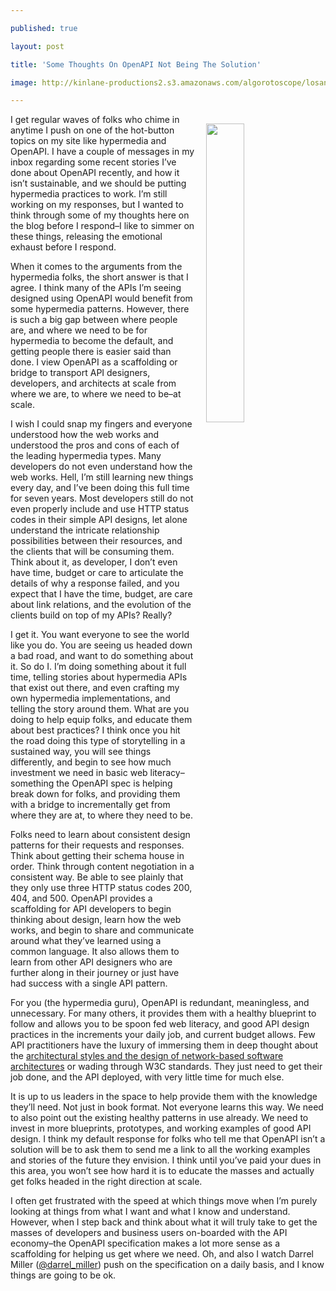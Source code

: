 ---
published: true
layout: post
title: 'Some Thoughts On OpenAPI Not Being The Solution'
image: http://kinlane-productions2.s3.amazonaws.com/algorotoscope/losangelescloudy/blue_circuit/file-00_00_35_50.jpg
---

<p><a href="http://kinlane.com/2017/01/03/finding-the-right-dystopian-filter-to-represent-the-world-unfolding-around-us/"><img src="https://kinlane-productions2.s3.amazonaws.com/algorotoscope/losangelescloudy/blue_circuit/file-00_00_35_50.jpg" align="right" width="35%" style="padding: 15px;" /></a>
<p>I get regular waves of folks who chime in anytime I push on one of the hot-button topics on my site like hypermedia and OpenAPI. I have a couple of messages in my inbox regarding some recent stories I’ve done about OpenAPI recently, and how it isn’t sustainable, and we should be putting hypermedia practices to work. I’m still working on my responses, but I wanted to think through some of my thoughts here on the blog before I respond–I like to simmer on these things, releasing the emotional exhaust before I  respond.

<p>When it comes to the arguments from the hypermedia folks, the short answer is that I agree. I think many of the APIs I’m seeing designed using OpenAPI would benefit from some hypermedia patterns. However, there is such a big gap between where people are, and where we need to be for hypermedia to become the default, and getting people there is easier said than done. I view OpenAPI as a scaffolding or bridge to transport API designers, developers, and architects at scale from where we are, to where we need to be–at scale.

<p>I wish I could snap my fingers and everyone understood how the web works and understood the pros and cons of each of the leading hypermedia types. Many developers do not even understand how the web works. Hell, I’m still learning new things every day, and I’ve been doing this full time for seven years. Most developers still do not even properly include and use HTTP status codes in their simple API designs, let alone understand the intricate relationship possibilities between their resources, and the clients that will be consuming them. Think about it, as developer, I don’t even have time, budget or care to articulate the details of why a response failed, and you expect that I have the time, budget, are care about link relations, and the evolution of the clients build on top of my APIs? Really?

<p>I get it. You want everyone to see the world like you do. You are seeing us headed down a bad road, and want to do something about it. So do I. I’m doing something about it full time, telling stories about hypermedia APIs that exist out there, and even crafting my own hypermedia implementations, and telling the story around them. What are you doing to help equip folks, and educate them about best practices? I think once you hit the road doing this type of storytelling in a sustained way, you will see things differently, and begin to see how much investment we need in basic web literacy–something the OpenAPI spec is helping break down for folks, and providing them with a bridge to incrementally get from where they are at, to where they need to be.

<p>Folks need to learn about consistent design patterns for their requests and responses. Think about getting their schema house in order. Think through content negotiation in a consistent way. Be able to see plainly that they only use three HTTP status codes 200, 404, and 500. OpenAPI provides a scaffolding for API developers to begin thinking about design, learn how the web works, and begin to share and communicate around what they’ve learned using a common language. It also allows them to learn from other API designers who are further along in their journey or just have had success with a single API pattern.

<p>For you (the hypermedia guru), OpenAPI is redundant, meaningless, and unnecessary. For many others, it provides them with a healthy blueprint to follow and allows you to be spoon fed web literacy, and good API design practices in the increments your daily job, and current budget allows. Few API practitioners have the luxury of immersing them in deep thought about the <a href="https://www.ics.uci.edu/~fielding/pubs/dissertation/top.htm">architectural styles and the design of network-based software architectures</a> or wading through W3C standards. They just need to get their job done, and the API deployed, with very little time for much else.

<p>It is up to us leaders in the space to help provide them with the knowledge they’ll need. Not just in book format. Not everyone learns this way. We need to also point out the existing healthy patterns in use already. We need to invest in more blueprints, prototypes, and working examples of good API design. I think my default response for folks who tell me that OpenAPI isn’t a solution will be to ask them to send me a link to all the working examples and stories of the future they envision. I think until you’ve paid your dues in this area, you won’t see how hard it is to educate the masses and actually get folks headed in the right direction at scale.

<p>I often get frustrated with the speed at which things move when I’m purely looking at things from what I want and what I know and understand. However, when I step back and think about what it will truly take to get the masses of developers and business users on-boarded with the API economy–the OpenAPI specification makes a lot more sense as a scaffolding for helping us get where we need. Oh, and also I watch Darrel Miller (<a href="https://twitter.com/darrel_miller">@darrel_miller</a>) push on the specification on a daily basis, and I know things are going to be ok.


